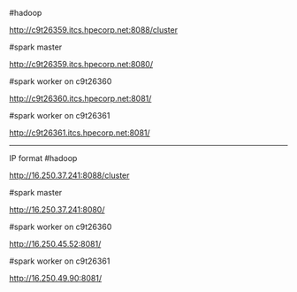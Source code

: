 #hadoop

http://c9t26359.itcs.hpecorp.net:8088/cluster 

#spark master

http://c9t26359.itcs.hpecorp.net:8080/

#spark worker on c9t26360

http://c9t26360.itcs.hpecorp.net:8081/


#spark worker on c9t26361

http://c9t26361.itcs.hpecorp.net:8081/

---------------------------------------------------------------------------------
IP format
#hadoop

http://16.250.37.241:8088/cluster

#spark master

http://16.250.37.241:8080/

#spark worker on c9t26360

http://16.250.45.52:8081/

#spark worker on c9t26361

http://16.250.49.90:8081/
